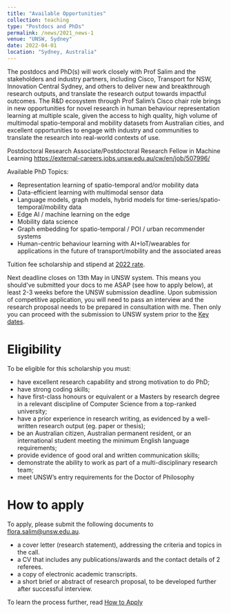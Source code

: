 ```yaml
---
title: "Available Opportunities"
collection: teaching
type: "Postdocs and PhDs"
permalink: /news/2021_news-1
venue: "UNSW, Sydney"
date: 2022-04-01
location: "Sydney, Australia"
---
```


The postdocs and PhD(s) will work closely with Prof Salim and the stakeholders and industry partners, including Cisco, Transport for NSW, Innovation Central Sydney, and others to deliver new and breakthrough research outputs, and translate the research output towards impactful outcomes. The R&D ecosystem through Prof Salim’s Cisco chair role brings in new opportunities for novel research in human behaviour representation learning at multiple scale, given the access to high quality, high volume of multimodal spatio-temporal and mobility datasets from Australian cities, and excellent  opportunities to engage with industry and communities to translate the research into real-world contexts of use.

Postdoctoral Research Associate/Postdoctoral Research Fellow in Machine Learning
https://external-careers.jobs.unsw.edu.au/cw/en/job/507996/

Available PhD Topics:
- Representation learning of spatio-temporal and/or mobility data
- Data-efficient learning with multimodal sensor data
- Language models, graph models, hybrid models for time-series/spatio-temporal/mobility data
- Edge AI / machine learning on the edge
- Mobility data science
- Graph embedding for spatio-temporal / POI / urban recommender systems
- Human-centric behaviour learning with AI+IoT/wearables for applications in the future of transport/mobility and the associated areas 

Tuition fee scholarship and stipend at [2022 rate](https://research.unsw.edu.au/international-research-scholarships).

Next deadline closes on 13th May in UNSW system. This means you should've submitted your docs to me ASAP (see how to apply below), at least 2-3 weeks before the UNSW submission deadline. Upon submission of competitive application, you will need to pass an interview and the research proposal needs to be prepared in consultation with me. Then only you can proceed with the submission to UNSW system prior to the [Key dates](https://research.unsw.edu.au/key-dates). 

Eligibility
======
To be eligible for this scholarship you must:
- have excellent research capability and strong motivation to do PhD;
- have strong coding skills;
- have first-class honours or equivalent or a Masters by research degree in a relevant discipline of Computer Science from a top-ranked university;
- have a prior experience in research writing, as evidenced by a well-written research output (eg. paper or thesis);
- be an Australian citizen, Australian permanent resident, or an international student meeting the minimum English language requirements;
- provide evidence of good oral and written communication skills;
- demonstrate the ability to work as part of a multi-disciplinary research team;
- meet UNSW’s entry requirements for the Doctor of Philosophy

How to apply
======
To apply, please submit the following documents to flora.salim@unsw.edu.au.
-	a cover letter (research statement), addressing the criteria and topics in the call. 
-	a CV that includes any publications/awards and the contact details of 2 referees.
-	a copy of electronic academic transcripts.
- a short brief or abstract of research proposal, to be developed further after successful interview.

To learn the process further, read [How to Apply](https://research.unsw.edu.au/how-apply)
